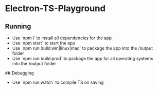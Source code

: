 # Electron-TS-Playground

## Running
<ul>
<li>Use `npm i` to install all dependencies for the app</li>
<li>Use `npm start` to start the app</li>
<li>Use `npm run build:win|linux|mac` to package the app into the /output folder</li>
<li>Use `npm run build:prod` to package the app for all operating systems into the /output folder</li>
</ul>
## Debugging
<ul>
<li>Use `npm run watch` to compile TS on saving</li>
</ul>